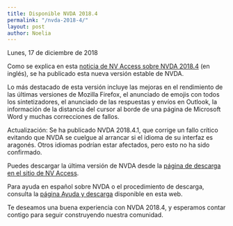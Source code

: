 ```yaml
---
title: Disponible NVDA 2018.4
permalink: "/nvda-2018-4/"
layout: post
author: Noelia
---
```


<footer>Lunes, 17 de diciembre de 2018</footer>


Como se explica en esta [noticia de NV Access sobre NVDA 2018.4](https://www.nvaccess.org/post/nvda-2018-4-now-available/) (en inglés), se ha publicado esta nueva versión estable de NVDA.

Lo más destacado de esta versión incluye las mejoras en el rendimiento de las últimas versiones de Mozilla Firefox, el anunciado de emojis con todos los sintetizadores, el anunciado de las respuestas y envíos en Outlook, la información de la distancia del cursor al borde de una página de Microsoft Word y muchas correcciones de fallos.

Actualización: Se ha publicado NVDA 2018.4.1, que corrige un fallo crítico evitando que NVDA se cuelgue al arrancar si el idioma de su interfaz es aragonés. Otros idiomas podrían estar afectados, pero esto no ha sido confirmado.

Puedes descargar la última versión de NVDA desde la [página de descarga en el sitio de NV Access](http://www.nvaccess.org/download/).

Para ayuda en español sobre NVDA o el procedimiento de descarga, consulta la [página Ayuda y descarga](https://nvdaes.github.io/ayuda/) disponible en esta web.

Te deseamos una buena experiencia con NVDA 2018.4, y esperamos contar contigo para seguir construyendo nuestra comunidad. 
